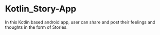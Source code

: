 # Kotlin_Story-App
In this Kotlin based android app, user can share and post their feelings and thoughts in the form of Stories.

